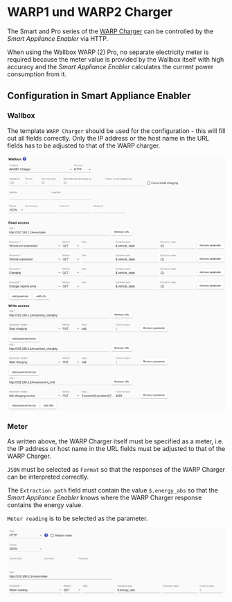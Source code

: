 # WARP1 und WARP2 Charger
The Smart and Pro series of the [WARP Charger](https://www.warp-charger.com/) can be controlled by the *Smart Appliance Enabler* via HTTP.

When using the Wallbox WARP (2) Pro, no separate electricity meter is required because the meter value is provided by the Wallbox itself with high accuracy and the *Smart Appliance Enabler* calculates the current power consumption from it.

## Configuration in Smart Appliance Enabler
### Wallbox
The template `WARP Charger` should be used for the configuration - this will fill out all fields correctly. Only the IP address or the host name in the URL fields has to be adjusted to that of the WARP charger.

![Konfiguration des WARP charger als Wallbox](../pics/fe/EVChargerWarpCharger_EN.png)

### Meter
As written above, the WARP Charger itself must be specified as a meter, i.e. the IP address or host name in the URL fields must be adjusted to that of the WARP Charger.

`JSON` must be selected as `Format` so that the responses of the WARP Charger can be interpreted correctly.

The `Extraction path` field must contain the value `$.energy_abs` so that the *Smart Appliance Enabler* knows where the WARP Charger response contains the energy value.

`Meter reading` is to be selected as the parameter.

![Konfiguration des WARP charger als Zähler](../pics/fe/EVChargerWarpChargerMeter_EN.png)
